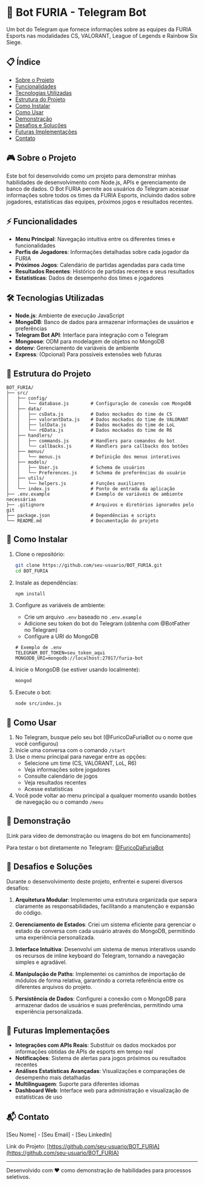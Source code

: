 # 🤖 Bot FURIA - Telegram Bot

Um bot do Telegram que fornece informações sobre as equipes da FURIA Esports nas modalidades CS, VALORANT, League of Legends e Rainbow Six Siege.

## 📋 Índice
- [Sobre o Projeto](#sobre-o-projeto)
- [Funcionalidades](#funcionalidades)
- [Tecnologias Utilizadas](#tecnologias-utilizadas)
- [Estrutura do Projeto](#estrutura-do-projeto)
- [Como Instalar](#como-instalar)
- [Como Usar](#como-usar)
- [Demonstração](#demonstração)
- [Desafios e Soluções](#desafios-e-soluções)
- [Futuras Implementações](#futuras-implementações)
- [Contato](#contato)

## 🎮 Sobre o Projeto

Este bot foi desenvolvido como um projeto para demonstrar minhas habilidades de desenvolvimento com Node.js, APIs e gerenciamento de banco de dados. O Bot FURIA permite aos usuários do Telegram acessar informações sobre todos os times da FURIA Esports, incluindo dados sobre jogadores, estatísticas das equipes, próximos jogos e resultados recentes.

## ⚡ Funcionalidades

- **Menu Principal**: Navegação intuitiva entre os diferentes times e funcionalidades
- **Perfis de Jogadores**: Informações detalhadas sobre cada jogador da FURIA
- **Próximos Jogos**: Calendário de partidas agendadas para cada time
- **Resultados Recentes**: Histórico de partidas recentes e seus resultados
- **Estatísticas**: Dados de desempenho dos times e jogadores

## 🛠️ Tecnologias Utilizadas

- **Node.js**: Ambiente de execução JavaScript
- **MongoDB**: Banco de dados para armazenar informações de usuários e preferências
- **Telegram Bot API**: Interface para integração com o Telegram
- **Mongoose**: ODM para modelagem de objetos no MongoDB
- **dotenv**: Gerenciamento de variáveis de ambiente
- **Express**: (Opcional) Para possíveis extensões web futuras

## 📁 Estrutura do Projeto

```
BOT_FURIA/
├── src/
│   ├── config/
│   │   └── database.js        # Configuração de conexão com MongoDB
│   ├── data/
│   │   ├── csData.js          # Dados mockados do time de CS
│   │   ├── valorantData.js    # Dados mockados do time de VALORANT
│   │   ├── lolData.js         # Dados mockados do time de LoL
│   │   └── r6Data.js          # Dados mockados do time de R6
│   ├── handlers/
│   │   ├── commands.js        # Handlers para comandos do bot
│   │   └── callbacks.js       # Handlers para callbacks dos botões
│   ├── menus/
│   │   └── menus.js           # Definição dos menus interativos
│   ├── models/
│   │   ├── User.js            # Schema de usuários
│   │   └── Preferences.js     # Schema de preferências do usuário
│   ├── utils/
│   │   └── helpers.js         # Funções auxiliares
│   └── index.js               # Ponto de entrada da aplicação
├── .env.example               # Exemplo de variáveis de ambiente necessárias
├── .gitignore                 # Arquivos e diretórios ignorados pelo git
├── package.json               # Dependências e scripts
└── README.md                  # Documentação do projeto
```

## 🚀 Como Instalar

1. Clone o repositório:
   ```bash
   git clone https://github.com/seu-usuario/BOT_FURIA.git
   cd BOT_FURIA
   ```

2. Instale as dependências:
   ```bash
   npm install
   ```

3. Configure as variáveis de ambiente:
   - Crie um arquivo `.env` baseado no `.env.example`
   - Adicione seu token do bot do Telegram (obtenha com @BotFather no Telegram)
   - Configure a URI do MongoDB

   ```
   # Exemplo de .env
   TELEGRAM_BOT_TOKEN=seu_token_aqui
   MONGODB_URI=mongodb://localhost:27017/furia-bot
   ```

4. Inicie o MongoDB (se estiver usando localmente):
   ```bash
   mongod
   ```

5. Execute o bot:
   ```bash
   node src/index.js
   ```

## 🎯 Como Usar

1. No Telegram, busque pelo seu bot (@FuricoDaFuriaBot ou o nome que você configurou)
2. Inicie uma conversa com o comando `/start`
3. Use o menu principal para navegar entre as opções:
   - Selecione um time (CS, VALORANT, LoL, R6)
   - Veja informações sobre jogadores
   - Consulte calendário de jogos
   - Veja resultados recentes
   - Acesse estatísticas
4. Você pode voltar ao menu principal a qualquer momento usando botões de navegação ou o comando `/menu`

## 📱 Demonstração

[Link para vídeo de demonstração ou imagens do bot em funcionamento]

Para testar o bot diretamente no Telegram: [@FuricoDaFuriaBot](https://t.me/FuricoDaFuriaBot)

## 🧩 Desafios e Soluções

Durante o desenvolvimento deste projeto, enfrentei e superei diversos desafios:

1. **Arquitetura Modular**: Implementei uma estrutura organizada que separa claramente as responsabilidades, facilitando a manutenção e expansão do código.

2. **Gerenciamento de Estados**: Criei um sistema eficiente para gerenciar o estado da conversa com cada usuário através do MongoDB, permitindo uma experiência personalizada.

3. **Interface Intuitiva**: Desenvolvi um sistema de menus interativos usando os recursos de inline keyboard do Telegram, tornando a navegação simples e agradável.

4. **Manipulação de Paths**: Implementei os caminhos de importação de módulos de forma relativa, garantindo a correta referência entre os diferentes arquivos do projeto.

5. **Persistência de Dados**: Configurei a conexão com o MongoDB para armazenar dados de usuários e suas preferências, permitindo uma experiência personalizada.

## 🔮 Futuras Implementações

- **Integrações com APIs Reais**: Substituir os dados mockados por informações obtidas de APIs de esports em tempo real
- **Notificações**: Sistema de alertas para jogos próximos ou resultados recentes
- **Análises Estatísticas Avançadas**: Visualizações e comparações de desempenho mais detalhadas
- **Multilinguagem**: Suporte para diferentes idiomas
- **Dashboard Web**: Interface web para administração e visualização de estatísticas de uso

## 📬 Contato

[Seu Nome] - [Seu Email] - [Seu LinkedIn]

Link do Projeto: [https://github.com/seu-usuario/BOT_FURIA](https://github.com/seu-usuario/BOT_FURIA)

---

Desenvolvido com ❤️ como demonstração de habilidades para processos seletivos.
